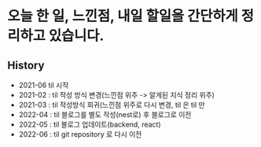 # 오늘 한 일, 느낀점, 내일 할일을 간단하게 정리하고 있습니다.

## History

- 2021-06 til 시작
- 2021-02 : til 작성 방식 변경(느낀점 위주 -> 알게된 지식 정리 위주)
- 2021-03 : til 작성방식 회귀(느낀점 위주로 다시 변경, til 은 til 만
- 2022-04 : til 블로그를 별도 작성(nest로) 후 블로그로 이전
- 2022-05 : til 블로그 업데이트(backend, react)
- 2022-06 : til git repository 로 다시 이전
